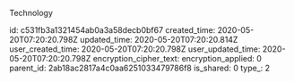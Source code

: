 Technology

id: c531fb3a1321454ab0a3a58decb0bf67
created_time: 2020-05-20T07:20:20.798Z
updated_time: 2020-05-20T07:20:20.814Z
user_created_time: 2020-05-20T07:20:20.798Z
user_updated_time: 2020-05-20T07:20:20.798Z
encryption_cipher_text: 
encryption_applied: 0
parent_id: 2ab18ac2817a4c0aa6251033479786f8
is_shared: 0
type_: 2